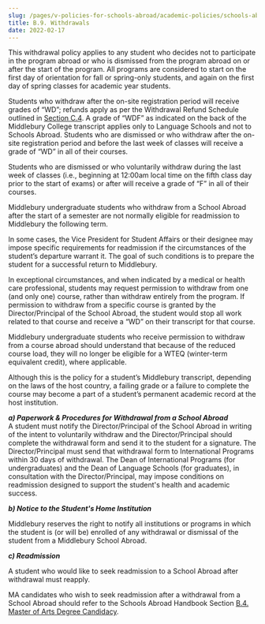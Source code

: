 ```yaml
---
slug: /pages/v-policies-for-schools-abroad/academic-policies/schools-abroad-b-9-withdrawals
title: B.9. Withdrawals
date: 2022-02-17
---
```

This withdrawal policy applies to any student who decides not to participate in the program abroad or who is dismissed from the program abroad on or after the start of the program. All programs are considered to start on the first day of orientation for fall or spring-only students, and again on the first day of spring classes for academic year students.

Students who withdraw after the on-site registration period will receive grades of “WD”; refunds apply as per the Withdrawal Refund Schedule outlined in [Section C.4](/pages/v-policies-for-schools-abroad/financial-policies/withdrawal-refund-schedule). A grade of “WDF” as indicated on the back of the Middlebury College transcript applies only to Language Schools and not to Schools Abroad. Students who are dismissed or who withdraw after the on-site registration period and before the last week of classes will receive a grade of “WD” in all of their courses.

Students who are dismissed or who voluntarily withdraw during the last week of classes (i.e., beginning at 12:00am local time on the fifth class day prior to the start of exams) or after will receive a grade of “F” in all of their courses.

Middlebury undergraduate students who withdraw from a School Abroad after the start of a semester are not normally eligible for readmission to Middlebury the following term. 

In some cases, the Vice President for Student Affairs or their designee may impose specific requirements for readmission if the circumstances of the student’s departure warrant it. The goal of such conditions is to prepare the student for a successful return to Middlebury.

In exceptional circumstances, and when indicated by a medical or health care professional, students may request permission to withdraw from one (and only one) course, rather than withdraw entirely from the program. If permission to withdraw from a specific course is granted by the Director/Principal of the School Abroad, the student would stop all work related to that course and receive a “WD” on their transcript for that course.

Middlebury undergraduate students who receive permission to withdraw from a course abroad should understand that because of the reduced course load, they will no longer be eligible for a WTEQ (winter-term equivalent credit), where applicable.

Although this is the policy for a student’s Middlebury transcript, depending on the laws of the host country, a failing grade or a failure to complete the course may become a part of a student’s permanent academic record at the host institution.

_**a) Paperwork & Procedures for Withdrawal from a School Abroad**_  
A student must notify the Director/Principal of the School Abroad in writing of the intent to voluntarily withdraw and the Director/Principal should complete the withdrawal form and send it to the student for a signature. The Director/Principal must send that withdrawal form to International Programs within 30 days of withdrawal. The Dean of International Programs (for undergraduates) and the Dean of Language Schools (for graduates), in consultation with the Director/Principal, may impose conditions on readmission designed to support the student's health and academic success.

_**b) Notice to the Student's Home Institution**_

Middlebury reserves the right to notify all institutions or programs in which the student is (or will be) enrolled of any withdrawal or dismissal of the student from a Middlebury School Abroad.

_**c) Readmission**_

A student who would like to seek readmission to a School Abroad after withdrawal must reapply.

MA candidates who wish to seek readmission after a withdrawal from a School Abroad should refer to the Schools Abroad Handbook Section [B.4. Master of Arts Degree Candidacy](https://www.middlebury.edu/handbook/pages/v-policies-for-schools-abroad/academic-policies/schools-abroad-b-4-master-of-arts-degree-candidacy/).
